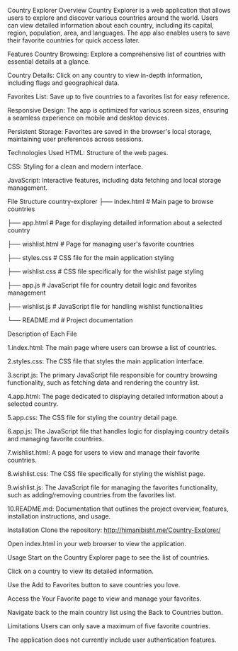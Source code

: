 Country Explorer
Overview
Country Explorer is a web application that allows users to explore and discover various countries around the world. Users can view detailed information about each country, including its capital, region, population, area, and languages. The app also enables users to save their favorite countries for quick access later.

Features
Country Browsing: Explore a comprehensive list of countries with essential details at a glance.

Country Details: Click on any country to view in-depth information, including flags and geographical data.

Favorites List: Save up to five countries to a favorites list for easy reference.

Responsive Design: The app is optimized for various screen sizes, ensuring a seamless experience on mobile and desktop devices.

Persistent Storage: Favorites are saved in the browser's local storage, maintaining user preferences across sessions.

Technologies Used
HTML: Structure of the web pages.

CSS: Styling for a clean and modern interface.

JavaScript: Interactive features, including data fetching and local storage management.

File Structure
country-explorer
├── index.html # Main page to browse countries

├── app.html # Page for displaying detailed information about a selected country

├── wishlist.html # Page for managing user's favorite countries

├── styles.css # CSS file for the main application styling

├── wishlist.css # CSS file specifically for the wishlist page styling

├── app.js # JavaScript file for country detail logic and favorites management

├── wishlist.js # JavaScript file for handling wishlist functionalities

└── README.md # Project documentation

Description of Each File

1.index.html: The main page where users can browse a list of countries.

2.styles.css: The CSS file that styles the main application interface.

3.script.js: The primary JavaScript file responsible for country browsing functionality, such as fetching data and rendering the country list.

4.app.html: The page dedicated to displaying detailed information about a selected country.

5.app.css: The CSS file for styling the country detail page.

6.app.js: The JavaScript file that handles logic for displaying country details and managing favorite countries.

7.wishlist.html: A page for users to view and manage their favorite countries.

8.wishlist.css: The CSS file specifically for styling the wishlist page.

9.wishlist.js: The JavaScript file for managing the favorites functionality, such as adding/removing countries from the favorites list.

10.README.md: Documentation that outlines the project overview, features, installation instructions, and usage.

Installation
Clone the repository: http://himanibisht.me/Country-Explorer/

Open index.html in your web browser to view the application.

Usage
Start on the Country Explorer page to see the list of countries.

Click on a country to view its detailed information.

Use the Add to Favorites button to save countries you love.

Access the Your Favorite page to view and manage your favorites.

Navigate back to the main country list using the Back to Countries button.

Limitations
Users can only save a maximum of five favorite countries.

The application does not currently include user authentication features.
